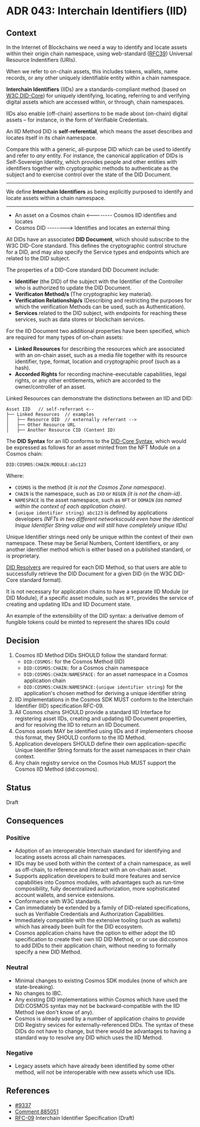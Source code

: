 # ADR 043: Interchain Identifiers (IID)

## Context

In the Internet of Blockchains we need a way to identify and locate assets within their origin chain namespace, using web-standard ([RFC39](https://datatracker.ietf.org/doc/html/rfc3986)) Universal Resource Indentifiers (URIs).

When we refer to on-chain assets, this includes tokens, wallets, name records, or any other uniquely identifiable entity within a chain namespace.

**Interchain Identifiers** (IIDs) are a standards-compliant method (based on [W3C DID-Core](https://w3c.github.io/did-core/)) for uniquely identifying, locating, referring to and verifying digital assets which are accessed within, or through, chain namespaces.

IIDs also enable (off-chain) assertions to be made about (on-chain) digital assets – for instance, in the form of Verifiable Credentials.

An IID Method DID is **self-referential**, which means the asset describes and locates itself in its chain namespace.

Compare this with a generic, all-purpose DID which can be used to identify and refer to _any_ entity. For instance, the canonical application of DIDs is Self-Sovereign Identity, which provides people and other entities with identifiers together with cryptographic methods to authenticate as the subject and to exercise control over the state of the DID Document.

---
We define **Interchain Identifiers** as being explicitly purposed to identify and locate assets within a chain namespace.

---

- An asset on a Cosmos chain <-------- Cosmos IID identifies and locates
- Cosmos DID --------> Identifies and locates an external thing

All DIDs have an associated **DID Document**, which should subscribe to the W3C DID-Core standard.
This defines the cryptographic control structure for a DID, and may also specify the Service types and endpoints which are related to the DID subject.

The properties of a DID-Core standard DID Document include:
- **Identifier** (the DID) of the subject with the Identifier of the Controller who is authorized to update the DID Document.
- **Verificaton Method/s** (The cryptographic key material).
- **Verification Relationship/s** (Describing and restricting the purposes for which the verification Methods can be used, such as Authentication).
- **Services** related to the DID subject, with endpoints for reaching these services, such as data stores or blockchain services.

For the IID Document two additional properties have been specified, which are required for many types of on-chain assets:
- **Linked Resources** for describing the resources which are associated with an on-chain asset, such as a media file together with its resource identifier, type, format, location and cryptographic proof (such as a hash). 
- **Accorded Rights** for recording machine-executable capabilities, legal rights, or any other entitlements, which are accorded to the owner/controller of an asset.

Linked Resources can demonstrate the distinctions between an IID and DID:
```
Asset IID   // self-referrant <--
├── Linked Resources  // examples
│   ├── Resource DID  // externally referrant -->
│   ├── Other Resource URL
│   ├── Another Resource CID (Content ID)
```

The **DID Syntax** for an IID conforms to the [DID-Core Syntax](), which would be expressed as follows for an asset minted from the NFT Module on a Cosmos chain:

`DID:COSMOS:CHAIN:MODULE:abc123`

Where: 
- `COSMOS` is the method _(it is not the Cosmos Zone namespace)_.
- `CHAIN` is the namespace, such as `IXO` or `REGEN` _(it is not the chain-id)_.
- `NAMESPACE` is the asset namespace, such as `NFT` or `DOMAIN` _(as named within the context of each application chain)_.
- `{unique identifier string} abc123` is defined by applications developers _(NFTs in two different networkscould even have the identical Inique Identifier String value and will still have completely unique IIDs)_   

Unique Identifier strings need only be unique within the context of their own namespace. These may be Serial Numbers, Content Identifiers, or any another identifier method which is either based on a published standard, or is proprietary.

[DID Resolvers](https://www.w3.org/TR/did-core/#:~:text=7.1%20DID%20Resolution.-,DID,-resolver) are required for each DID Method, so that users are able to successfully retrieve the DID Document for a given DID (in the W3C DID-Core standard format).

It is not necessary for application chains to have a separate IID Module (or DID Module), if a specific asset module, such as `NFT`, provides the service of creating and updating IIDs and IID Document state. 

An example of the extensibility of the DID syntax: a derivative demom of fungible tokens could be minted to represent the shares  IIDs could   

## Decision

1. Cosmos IID Method DIDs SHOULD follow the standard format:
    -  `DID:COSMOS:` for the Cosmos Method (IID)
    -  `DID:COSMOS:CHAIN:` for a Cosmos chain namespace
    -  `DID:COSMOS:CHAIN:NAMESPACE:` for an asset namespace in a Cosmos application chain
    -  `DID:COSMOS:CHAIN:NAMESPACE:{unique identifier string}` for the application's chosen method for deriving a unique identifier string
2. IID implementations in the Cosmos SDK MUST conform to the Interchain Identifier (IID) specification RFC-09.
3. All Cosmos chains SHOULD provide a standard IID Interface for registering asset IIDs, creating and updating IID Document properties, and for resolving the IID to return an IID Document.
4. Cosmos assets MAY be identified using IIDs and if implementers choose this format, they SHOULD conform to the IID Method.
5. Application developers SHOULD define their own application-specific Unique Identifier String formats for the asset namespaces in their chain context.
6. Any chain registry service on the Cosmos Hub MUST support the Cosmos IID Method (did:cosmos).


## Status

Draft

## Consequences

### Positive

- Adoption of an interoperable Interchain standard for identifying and locating assets across all chain namespaces.
- IIDs may be used both within the context of a chain namespace, as well as off-chain, to reference and interact with an on-chain asset.
- Supports application developers to build more features and service capabilities into Cosmos modules, with advantages such as run-time composibility, fully decentralized authorization, more sophisticated account wallets, and service extensions.
- Conformance with W3C standards.
- Can immediately be extended by a family of DID-related  specifications, such as Verifiable Credentials and Authorization Capabilities.
- Immediately compatible with the extensive tooling (such as wallets) which has already been built for the DID ecosystem. 
- Cosmos application chains have the option to either adopt the IID specification to create their own IID DID Method, or or use did:cosmos to add DIDs to their application chain, without needing to formally specify a new DID Method.

### Neutral

- Minimal changes to existing Cosmos SDK modules (none of which are state-breaking).
- No changes to IBC.
- Any existing DID implementations within Cosmos which have used the DID:COSMOS syntax may not be backward-compatible with the IID Method (we don't know of any).
- Cosmos is already used by a number of application chains to provide DID Registry sevices for externally-referenced DIDs. The syntax of these DIDs do not have to change, but there would be advantages to having a standard way to resolve any DID which uses the IID Method.

### Negative
-  Legacy assets which have already been identified by some other method, will not be interoperable with new assets which use IIDs.

## References
- [#9337](https://github.com/cosmos/cosmos-sdk/discussions/9337)
- [Comment 885051](https://github.com/cosmos/cosmos-sdk/discussions/9065?sort=new#discussioncomment-885051)
- [RFC-09](https://github.com/interNFT/nft-rfc/blob/main/nft_rfc_009.md) Interchain Identifier Specification (Draft)
